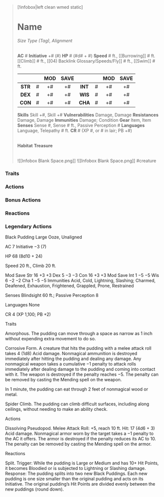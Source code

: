 > [!infobox|left clean wmed static]
> # Name
> *Size Type (Tag), Alignment*
> 
> | |
> | - |
> **AC** # **Initiative** +# (#)
> **HP** # (#d# + #)
> **Speed** # ft., [[Burrowing]] # ft. [[Climb]] # ft., [[04) Backlink Glossary/Speeds/Fly]] # ft., [[Swim]] # ft.
> 
> | | | MOD | SAVE | | | MOD | SAVE |
> | :-: | :-: | :-: | :-: | :-: | :-: | :-: | :-: |
> | **STR** | # | +# | +# | **INT** | # | +# | +# | 
> | **DEX** | # | +# | +# | **WIS** | # | +# | +# |
> | **CON** | # | +# | +# | **CHA** | # | +# | +# |
> **Skills** Skill +#, Skill +#
> **Vulnerabilities** Damage, Damage
> **Resistances** Damage, Damage
> **Immunities** Damage; Condition
> **Gear** Item, Item
> **Senses** Sense #, Sense # ft., Passive Perception #
> **Languages** Language, Telepathy # ft.
> **CR** # (XP #, or # in lair; PB +#)
>
> | |
> | - |
> **Habitat**
> **Treasure**
> 
> | |
> | - |
> ![[Infobox Blank Space.png]]
> ![[Infobox Blank Space.png]]
> #creature 


### Traits
### Actions
### Bonus Actions
### Reactions
### Legendary Actions
Black Pudding
Large Ooze, Unaligned

AC 7 Initiative −3 (7)

HP 68 (8d10 + 24)

Speed 20 ft., Climb 20 ft.

Mod	Save
Str	16	+3	+3
Dex	5	−3	−3
Con	16	+3	+3
Mod	Save
Int	1	−5	−5
Wis	6	−2	−2
Cha	1	−5	−5
Immunities Acid, Cold, Lightning, Slashing; Charmed, Deafened, Exhaustion, Frightened, Grappled, Prone, Restrained

Senses Blindsight 60 ft.; Passive Perception 8

Languages None

CR 4 (XP 1,100; PB +2)

Traits

Amorphous. The pudding can move through a space as narrow as 1 inch without expending extra movement to do so.

Corrosive Form. A creature that hits the pudding with a melee attack roll takes 4 (1d8) Acid damage. Nonmagical ammunition is destroyed immediately after hitting the pudding and dealing any damage. Any nonmagical weapon takes a cumulative −1 penalty to attack rolls immediately after dealing damage to the pudding and coming into contact with it. The weapon is destroyed if the penalty reaches −5. The penalty can be removed by casting the Mending spell on the weapon.

In 1 minute, the pudding can eat through 2 feet of nonmagical wood or metal.

Spider Climb. The pudding can climb difficult surfaces, including along ceilings, without needing to make an ability check.

Actions

Dissolving Pseudopod. Melee Attack Roll: +5, reach 10 ft. Hit: 17 (4d6 + 3) Acid damage. Nonmagical armor worn by the target takes a −1 penalty to the AC it offers. The armor is destroyed if the penalty reduces its AC to 10. The penalty can be removed by casting the Mending spell on the armor.

Reactions

Split. Trigger: While the pudding is Large or Medium and has 10+ Hit Points, it becomes Bloodied or is subjected to Lightning or Slashing damage. Response: The pudding splits into two new Black Puddings. Each new pudding is one size smaller than the original pudding and acts on its Initiative. The original pudding’s Hit Points are divided evenly between the new puddings (round down).